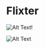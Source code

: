 # Flixter

![Alt Text](https://media.giphy.com/media/vFKqnCdLPNOKc/giphy.gif)!


![Alt Text](https://media.giphy.com/media/2OQy8Eyt9Yp5obHQef/giphy.gif)





